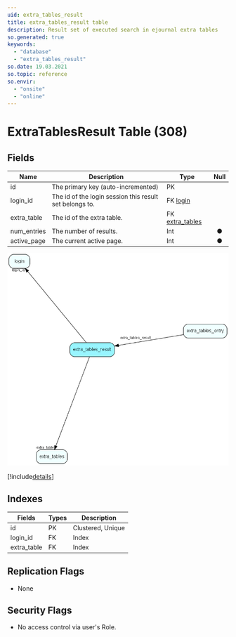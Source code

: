 ```yaml
---
uid: extra_tables_result
title: extra_tables_result table
description: Result set of executed search in ejournal extra tables
so.generated: true
keywords:
  - "database"
  - "extra_tables_result"
so.date: 19.03.2021
so.topic: reference
so.envir:
  - "onsite"
  - "online"
---
```


# ExtraTablesResult Table (308)

## Fields

| Name | Description | Type | Null |
|------|-------------|------|:----:|
|id|The primary key (auto-incremented)|PK| |
|login\_id|The id of the login session this result set belongs to.|FK [login](login.md)| |
|extra\_table|The id of the extra table.|FK [extra_tables](extra_tables.md)| |
|num\_entries|The number of results.|Int|&#x25CF;|
|active\_page|The current active page.|Int|&#x25CF;|


![extra_tables_result table relationship diagram](media\extra_tables_result.png)

[!include[details](./includes/extra-tables-result.md)]

## Indexes

| Fields | Types | Description |
|--------|-------|-------------|
|id |PK |Clustered, Unique |
|login\_id |FK |Index |
|extra\_table |FK |Index |

## Replication Flags

* None

## Security Flags

* No access control via user's Role.

